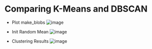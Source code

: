 # Comparing K-Means and DBSCAN

* Plot make_blobs
  ![image](https://github.com/menonajayki/DBSCAN-Vs-K-Means/assets/150596315/36ef3810-ce17-4ef5-9a93-43fa3bde445c)

* Init Random Mean
  ![image](https://github.com/menonajayki/DBSCAN-Vs-K-Means/assets/150596315/11d462e9-7e56-4b4f-a9f2-f2874443e38e)

* Clustering Results
  ![image](https://github.com/menonajayki/DBSCAN-Vs-K-Means/assets/150596315/10770d7c-c023-4e8a-a35b-5b38c5ab884b)
